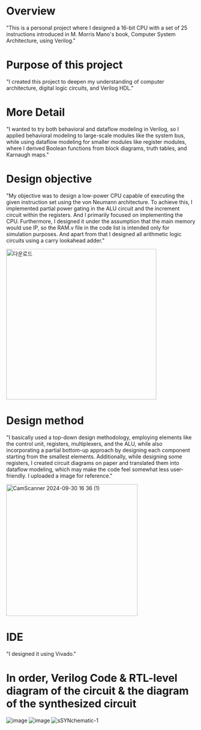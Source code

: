 # Overview

"This is a personal project where I designed a 16-bit CPU with a set of 25 instructions introduced in M. Morris Mano's book, Computer System Architecture, using Verilog."

# Purpose of this project

"I created this project to deepen my understanding of computer architecture, digital logic circuits, and Verilog HDL."

# More Detail

"I wanted to try both behavioral and dataflow modeling in Verilog, so I applied behavioral modeling to large-scale modules like the system bus, while using dataflow modeling for smaller modules like register modules, where I derived Boolean functions from block diagrams, truth tables, and Karnaugh maps."

# Design objective

"My objective was to design a low-power CPU capable of executing the given instruction set using the von Neumann architecture. To achieve this, I implemented partial power gating in the ALU circuit and the increment circuit within the registers. And I primarily focused on implementing the CPU. Furthermore, I designed it under the assumption that the main memory would use IP, so the RAM.v file in the code list is intended only for simulation purposes. And apart from that I designed all arithmetic logic circuits using a carry lookahead adder." 

<img src="https://github.com/user-attachments/assets/98eb3705-3b6f-44d3-8ffe-53f340684e08" alt="다운로드" width="400"/>


# Design method

"I basically used a top-down design methodology, employing elements like the control unit, registers, multiplexers, and the ALU, while also incorporating a partial bottom-up approach by designing each component starting from the smallest elements. Additionally, while designing some registers, I created circuit diagrams on paper and translated them into dataflow modeling, which may make the code feel somewhat less user-friendly. I uploaded a image for reference."

<img src="https://github.com/user-attachments/assets/d5d7f946-ae57-4e06-8882-0bf28e0757af" alt="CamScanner 2024-09-30 16 36 (1)" width="350"/>

# IDE

"I designed it using Vivado."

# In order, Verilog Code & RTL-level diagram of the circuit & the diagram of the synthesized circuit

![image](https://github.com/user-attachments/assets/81c7306e-1d24-44b5-8854-df2be174ad28)
![image](https://github.com/user-attachments/assets/a947bd46-24ea-43c7-8db7-5a7becb065ad)
![sSYNchematic-1](https://github.com/user-attachments/assets/e1714634-a28e-45f2-8952-4c039e01f08b)




